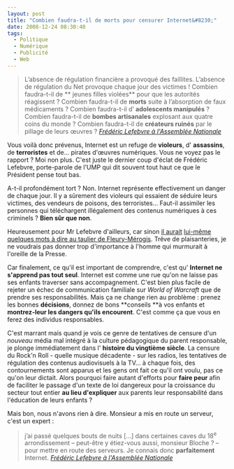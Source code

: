 ```yaml
---
layout: post
title: "Combien faudra-t-il de morts pour censurer Internet&#8230;"
date: 2008-12-24 08:30:40
tags:
  - Politique
  - Numérique
  - Publicité
  - Web
---
```


> L’absence de régulation financière a provoqué des faillites. L’absence de régulation du Net provoque chaque jour des victimes ! Combien faudra-t-il de ** jeunes filles violées** pour que les autorités réagissent ? Combien faudra-t-il de **morts** suite à l’absorption de faux médicaments ? Combien faudra-t-il d’ **adolescents manipulés** ? Combien faudra-t-il de **bombes artisanales** explosant aux quatre coins du monde ? Combien faudra-t-il de **créateurs ruinés** par le pillage de leurs œuvres ?
>   <cite>[Frédéric Lefebvre à l'Assemblée Nationale](http://www.assemblee-nationale.fr/13/cri/2008-2009/20090103.asp)</cite>

Vous voilà donc prévenus, Internet est un refuge de **violeurs**, d' **assassins**, de **terroristes** et de&#8230; pirates d'œuvres numériques. Vous ne voyez pas le rapport ? Moi non plus. C'est juste le dernier coup d'éclat de Frédéric Lefebvre, porte-parole de l'UMP qui dit souvent tout haut ce que le Président pense tout bas.

A-t-il profondément tort ? Non. Internet représente effectivement un danger de chaque jour. Il y a sûrement des violeurs qui essaient de séduire leurs victimes, des vendeurs de poisons, des terroristes&#8230; Faut-il assimiler les personnes qui téléchargent illégalement des contenus numériques à ces criminels ? **Bien sûr que non**.

Heureusement pour Mr Lefebvre d'ailleurs, car sinon [il aurait](//blog.lefigaro.fr/hightech/2008/12/quand-frederic-lefebvre-pille.html) [lui-même](//blog.lefigaro.fr/hightech/2008/12/quand-frederic-lefebvre-pille.html) [quelques mots à dire au taulier de Fleury-Mérogis](http://blog.lefigaro.fr/hightech/2008/12/quand-frederic-lefebvre-pille.html). Trêve de plaisanteries, je ne voudrais pas donner trop d'importance à l'homme qui murmurait à l'oreille de la Presse.

Car finalement, ce qu'il est important de comprendre, c'est qu' **Internet ne s'apprend pas tout seul**. Internet est comme une rue qu'on ne laisse pas ses enfants traverser sans accompagnement. C'est bien plus facile de rejeter un échec de communication familiale sur _World of Warcraft_ que de prendre ses responsabilités. Mais ça ne change rien au problème : prenez les bonnes **décisions**, donnez de bons **conseils **à vos enfants et **montrez-leur les dangers qu'ils encourent**. C'est comme ça que vous en ferez des individus responsables.

C'est marrant mais quand je vois ce genre de tentatives de censure d'un _nouveau_ média mal intégré à la culture pédagogique du parent responsable, je plonge immédiatement dans l' **histoire du vingtième siècle**. La censure du Rock'n Roll - quelle musique décadente - sur les radios, les tentatives de régulation des contenus audiovisuels à la TV&#8230; à chaque fois, des contournements sont apparus et les gens ont fait ce qu'il ont voulu, pas ce qu'on leur dictait. Alors pourquoi faire autant d'efforts pour **faire peur** afin de faciliter le passage d'un texte de loi dangereux pour la croissance du secteur tout entier **au lieu d'expliquer** aux parents leur responsabilité dans l'éducation de leurs enfants ?

Mais bon, nous n'avons rien à dire. Monsieur a mis en route un serveur, c'est un expert :

> j’ai passé quelques bouts de nuits [&#8230;] dans certaines caves du 18<sup>e</sup> arrondissement – peut-être y étiez-vous aussi, monsieur Bloche ? – pour mettre en route des serveurs. Je connais donc **parfaitement** Internet.
>   <cite>[Frédéric Lefebvre à l'Assemblée Nationale](http://www.assemblee-nationale.fr/13/cri/2008-2009/20090103.asp)</cite>